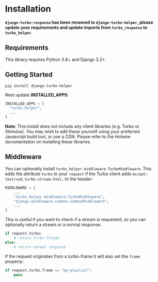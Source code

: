 # Installation

**`django-turbo-response` has been renamed to `django-turbo-helper`, please update your requirements and update imports from `turbo_response` to `turbo_helper`.**

## Requirements

This library requires Python 3.8+ and Django 3.2+.

## Getting Started

```shell
pip install django-turbo-helper
```

Next update **INSTALLED_APPS**:

```python
INSTALLED_APPS = [
  "turbo_helper",
  ...
]
```

**Note**: This install does not include any client libraries (e.g. Turbo or Stimulus). You may wish to add these yourself using your preferred Javascript build tool, or use a CDN. Please refer to the Hotwire documentation on installing these libraries.

## Middleware

You can optionally install `turbo_helper.middleware.TurboMiddleware`. This adds the attribute `turbo` to your `request` if the Turbo client adds `Accept: text/vnd.turbo-stream.html;` to the header:

```python
MIDDLEWARE = [
    ...
    "turbo_helper.middleware.TurboMiddleware",
    "django.middleware.common.CommonMiddleware",
    ...
]
```

This is useful if you want to check if a stream is requested, so you can optionally return a stream or a normal response:

```python
if request.turbo:
    # return Turbo Stream
else:
    # return normal response
```

If the request originates from a turbo-frame it will also set the `frame` property:

```python
if request.turbo.frame == "my-playlist":
    pass
```

